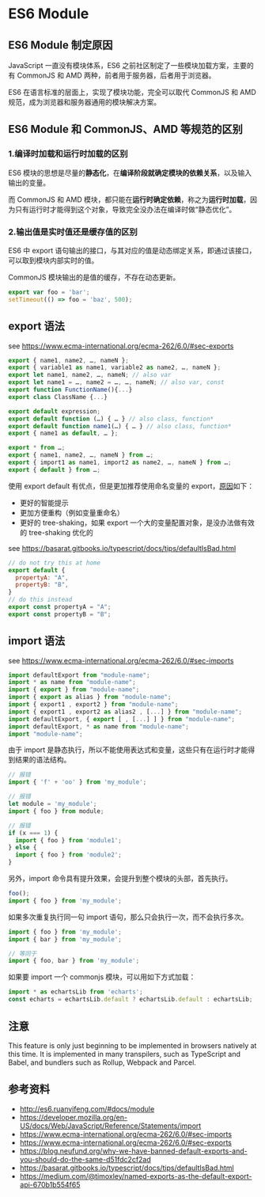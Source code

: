 # ES6 Module

## ES6 Module 制定原因

JavaScript 一直没有模块体系，ES6 之前社区制定了一些模块加载方案，主要的有 CommonJS 和 AMD 两种，前者用于服务器，后者用于浏览器。

ES6 在语言标准的层面上，实现了模块功能，完全可以取代 CommonJS 和 AMD 规范，成为浏览器和服务器通用的模块解决方案。

## ES6 Module 和 CommonJS、AMD 等规范的区别

### 1.编译时加载和运行时加载的区别

ES6 模块的思想是尽量的**静态化**，在**编译阶段就确定模块的依赖关系**，以及输入输出的变量。

而 CommonJS 和 AMD 模块，都只能在**运行时确定依赖**，称之为**运行时加载**，因为只有运行时才能得到这个对象，导致完全没办法在编译时做“静态优化”。

### 2.输出值是实时值还是缓存值的区别

ES6 中 export 语句输出的接口，与其对应的值是动态绑定关系，即通过该接口，可以取到模块内部实时的值。

CommonJS 模块输出的是值的缓存，不存在动态更新。

```js
export var foo = 'bar';
setTimeout(() => foo = 'baz', 500);
```

## export 语法

see https://www.ecma-international.org/ecma-262/6.0/#sec-exports

```js
export { name1, name2, …, nameN };
export { variable1 as name1, variable2 as name2, …, nameN };
export let name1, name2, …, nameN; // also var
export let name1 = …, name2 = …, …, nameN; // also var, const
export function FunctionName(){...}
export class ClassName {...}

export default expression;
export default function (…) { … } // also class, function*
export default function name1(…) { … } // also class, function*
export { name1 as default, … };

export * from …;
export { name1, name2, …, nameN } from …;
export { import1 as name1, import2 as name2, …, nameN } from …;
export { default } from …;
```

使用 export default 有优点，但是更加推荐使用命名变量的 export，[原因](https://blog.neufund.org/why-we-have-banned-default-exports-and-you-should-do-the-same-d51fdc2cf2ad)如下：

- 更好的智能提示
- 更加方便重构（例如变量重命名）
- 更好的 tree-shaking，如果 export 一个大的变量配置对象，是没办法做有效的 tree-shaking 优化的

see https://basarat.gitbooks.io/typescript/docs/tips/defaultIsBad.html

```js
// do not try this at home
export default {
  propertyA: "A",
  propertyB: "B",
}
// do this instead
export const propertyA = "A";
export const propertyB = "B";
```

## import 语法

see https://www.ecma-international.org/ecma-262/6.0/#sec-imports

```js
import defaultExport from "module-name";
import * as name from "module-name";
import { export } from "module-name";
import { export as alias } from "module-name";
import { export1 , export2 } from "module-name";
import { export1 , export2 as alias2 , [...] } from "module-name";
import defaultExport, { export [ , [...] ] } from "module-name";
import defaultExport, * as name from "module-name";
import "module-name";
```

由于 import 是静态执行，所以不能使用表达式和变量，这些只有在运行时才能得到结果的语法结构。

```js
// 报错
import { 'f' + 'oo' } from 'my_module';

// 报错
let module = 'my_module';
import { foo } from module;

// 报错
if (x === 1) {
  import { foo } from 'module1';
} else {
  import { foo } from 'module2';
}
```

另外，import 命令具有提升效果，会提升到整个模块的头部，首先执行。

```js
foo();
import { foo } from 'my_module';
```

如果多次重复执行同一句 import 语句，那么只会执行一次，而不会执行多次。

```js
import { foo } from 'my_module';
import { bar } from 'my_module';

// 等同于
import { foo, bar } from 'my_module';
```

如果要 import 一个 commonjs 模块，可以用如下方式加载：

```js
import * as echartsLib from 'echarts';
const echarts = echartsLib.default ? echartsLib.default : echartsLib;
```

## 注意

This feature is only just beginning to be implemented in browsers natively at this time. It is implemented in many transpilers, such as TypeScript and Babel, and bundlers such as Rollup, Webpack and Parcel.

## 参考资料

- http://es6.ruanyifeng.com/#docs/module
- https://developer.mozilla.org/en-US/docs/Web/JavaScript/Reference/Statements/import
- https://www.ecma-international.org/ecma-262/6.0/#sec-imports
- https://www.ecma-international.org/ecma-262/6.0/#sec-exports
- https://blog.neufund.org/why-we-have-banned-default-exports-and-you-should-do-the-same-d51fdc2cf2ad
- https://basarat.gitbooks.io/typescript/docs/tips/defaultIsBad.html
- https://medium.com/@timoxley/named-exports-as-the-default-export-api-670b1b554f65
